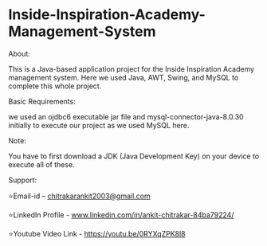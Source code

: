 # Inside-Inspiration-Academy-Management-System
About:

This is a Java-based application project for the Inside Inspiration Academy management system. Here we used Java, AWT, Swing, and MySQL to complete this whole project.

Basic Requirements:

we used an ojdbc6 executable jar file and  mysql-connector-java-8.0.30 initially to execute our project as we used MySQL here.

Note:

You have to first download a JDK (Java Development Key) on your device to execute all of these.

 Support:

⭐Email-id – chitrakarankit2003@gmail.com

⭐LinkedIn Profile - www.linkedin.com/in/ankit-chitrakar-84ba79224/

⭐Youtube Video Link - https://youtu.be/0RYXqZPK8l8
